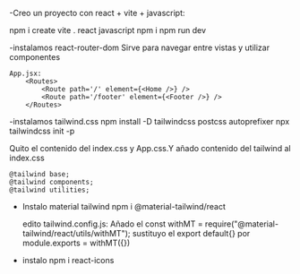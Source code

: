 -Creo un proyecto con react + vite + javascript:

npm i create vite .
    react
    javascript
npm i
npm run dev

-instalamos react-router-dom
    Sirve para navegar entre vistas y utilizar componentes

    App.jsx:
        <Routes>
            <Route path='/' element={<Home />} />
            <Route path='/footer' element={<Footer />} />
        </Routes>

-instalamos tailwind.css
    npm install -D tailwindcss postcss autoprefixer
    npx tailwindcss init -p

Quito el contenido del index.css y App.css.Y añado contenido del tailwind al index.css

    @tailwind base;
    @tailwind components;
    @tailwind utilities;

- Instalo material tailwind
    npm i @material-tailwind/react

    edito tailwind.config.js:
        Añado el const withMT = require("@material-tailwind/react/utils/withMT");
        sustituyo el export default{} por module.exports = withMT({})

- instalo npm i react-icons